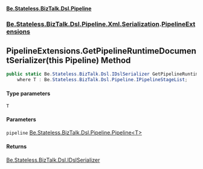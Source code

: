 #### [Be.Stateless.BizTalk.Dsl.Pipeline](README.md 'README')
### [Be.Stateless.BizTalk.Dsl.Pipeline.Xml.Serialization](Be.Stateless.BizTalk.Dsl.Pipeline.Xml.Serialization.md 'Be.Stateless.BizTalk.Dsl.Pipeline.Xml.Serialization').[PipelineExtensions](PipelineExtensions.md 'Be.Stateless.BizTalk.Dsl.Pipeline.Xml.Serialization.PipelineExtensions')

## PipelineExtensions.GetPipelineRuntimeDocumentSerializer<T>(this Pipeline<T>) Method

```csharp
public static Be.Stateless.BizTalk.Dsl.IDslSerializer GetPipelineRuntimeDocumentSerializer<T>(this Be.Stateless.BizTalk.Dsl.Pipeline.Pipeline<T> pipeline)
    where T : Be.Stateless.BizTalk.Dsl.Pipeline.IPipelineStageList;
```
#### Type parameters

<a name='Be.Stateless.BizTalk.Dsl.Pipeline.Xml.Serialization.PipelineExtensions.GetPipelineRuntimeDocumentSerializer_T_(thisBe.Stateless.BizTalk.Dsl.Pipeline.Pipeline_T_).T'></a>

`T`
#### Parameters

<a name='Be.Stateless.BizTalk.Dsl.Pipeline.Xml.Serialization.PipelineExtensions.GetPipelineRuntimeDocumentSerializer_T_(thisBe.Stateless.BizTalk.Dsl.Pipeline.Pipeline_T_).pipeline'></a>

`pipeline` [Be.Stateless.BizTalk.Dsl.Pipeline.Pipeline&lt;](Pipeline_T_.md 'Be.Stateless.BizTalk.Dsl.Pipeline.Pipeline<T>')[T](PipelineExtensions.GetPipelineRuntimeDocumentSerializer_T_(thisPipeline_T_).md#Be.Stateless.BizTalk.Dsl.Pipeline.Xml.Serialization.PipelineExtensions.GetPipelineRuntimeDocumentSerializer_T_(thisBe.Stateless.BizTalk.Dsl.Pipeline.Pipeline_T_).T 'Be.Stateless.BizTalk.Dsl.Pipeline.Xml.Serialization.PipelineExtensions.GetPipelineRuntimeDocumentSerializer<T>(this Be.Stateless.BizTalk.Dsl.Pipeline.Pipeline<T>).T')[&gt;](Pipeline_T_.md 'Be.Stateless.BizTalk.Dsl.Pipeline.Pipeline<T>')

#### Returns
[Be.Stateless.BizTalk.Dsl.IDslSerializer](https://docs.microsoft.com/en-us/dotnet/api/Be.Stateless.BizTalk.Dsl.IDslSerializer 'Be.Stateless.BizTalk.Dsl.IDslSerializer')